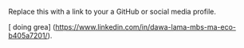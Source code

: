 Replace this with a link to your a GitHub or social media profile.

[ doing grea] (https://www.linkedin.com/in/dawa-lama-mbs-ma-eco-b405a7201/).
